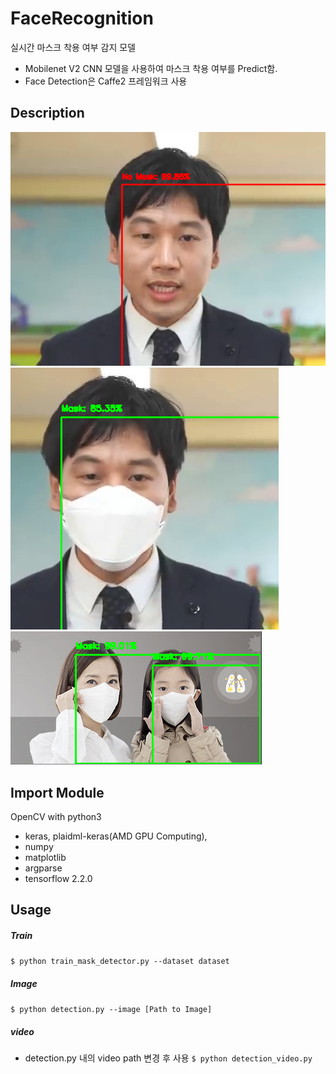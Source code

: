 # FaceRecognition
실시간 마스크 착용 여부 감지 모델
- Mobilenet V2 CNN 모델을 사용하여 마스크 착용 여부를 Predict함. 
- Face Detection은 Caffe2 프레임워크 사용

## Description
![1](./1.png)
![2](./2.png)
![3](./3.png)

## Import Module
 OpenCV with python3

- keras, plaidml-keras(AMD GPU Computing), 
- numpy
- matplotlib
- argparse
- tensorflow 2.2.0

## Usage
##### Train
```$ python train_mask_detector.py --dataset dataset```

##### Image
```$ python detection.py --image [Path to Image]```
##### video
- detection.py 내의 video path 변경 후 사용
```$ python detection_video.py```


